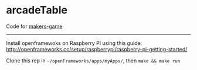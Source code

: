 # arcadeTable

Code for [makers-game](https://github.com/emlyon/makers-game)  
___
Install openframewoks on Raspberry Pi using this guide: http://openframeworks.cc/setup/raspberrypi/raspberry-pi-getting-started/

Clone this rep in `~/openFrameworks/apps/myApps/`, then `make && make run`
